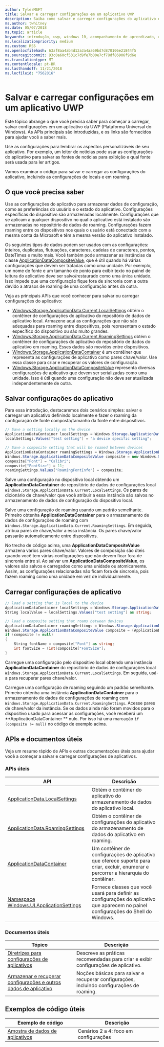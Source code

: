 ```yaml
---
author: TylerMSFT
title: Salvar e carregar configurações em um aplicativo UWP
description: Saiba como salvar e carregar configurações do aplicativo em aplicativos da Plataforma Universal do Windows.
ms.author: twhitney
ms.date: 05/07/2018
ms.topic: article
keywords: introdução, uwp, windows 10, acompanhamento de aprendizado, configurações, salvar configurações, carregar configurações
ms.localizationpriority: medium
ms.custom: RS5
ms.openlocfilehash: 63af8aa4ab4d12a3a4aa69bd7d870106e21844f5
ms.sourcegitcommit: 93c0a60cf531c7d9fe7b00e7cf78df86906f9d6e
ms.translationtype: MT
ms.contentlocale: pt-BR
ms.lasthandoff: 11/21/2018
ms.locfileid: "7562016"
---
```

# <a name="save-and-load-settings-in-a-uwp-app"></a>Salvar e carregar configurações em um aplicativo UWP

Este tópico abrange o que você precisa saber para começar a carregar, salvar configurações em um aplicativo da UWP (Plataforma Universal do Windows). As APIs principais são introduzidas, e os links são fornecidos para ajudar você a saber mais.

Use as configurações para lembrar os aspectos personalizáveis de seu aplicativo. Por exemplo, um leitor de notícias pode usar as configurações do aplicativo para salvar as fontes de notícias para exibição e qual fonte será usada para ler artigos.

Vamos examinar o código para salvar e carregar as configurações do aplicativo, incluindo as configurações de locais e em roaming.

## <a name="what-do-you-need-to-know"></a>O que você precisa saber

Use as configurações do aplicativo para armazenar dados de configuração, como as preferências do usuário e o estado do aplicativo.  Configurações específicas do dispositivo são armazenadas localmente. Configurações que se aplicam a qualquer dispositivo no qual o aplicativo está instalado são armazenadas no repositório de dados de roaming. Configurações fazem roaming entre os dispositivos nos quais o usuário está conectado com a mesma conta da Microsoft e têm a mesma versão do aplicativo instalado.

Os seguintes tipos de dados podem ser usados com as configurações: inteiros, duplicatas, flutuações, caracteres, cadeias de caracteres, pontos, DateTimes e muito mais. Você também pode armazenar as instâncias da classe [ApplicationDataCompositeValue](https://docs.microsoft.com/uwp/api/Windows.Storage.ApplicationDataCompositeValue), que é útil quando há várias configurações que devem ser tratadas como uma unidade. Por exemplo, um nome de fonte e um tamanho de ponto para exibir texto no painel de leitura do aplicativo deve ser salvo/restaurado como uma única unidade. Isso impede que uma configuração fique fora de sincronia com a outra devido a atrasos de roaming de uma configuração antes da outra.

Veja as principais APIs que você conhecer para salvar ou carregar configurações do aplicativo:

- [Windows.Storage.ApplicationData.Current.LocalSettings](https://docs.microsoft.com/uwp/api/Windows.Storage.ApplicationData#Windows_Storage_ApplicationData_LocalSettings) obtém o contêiner de configurações do aplicativo do repositório de dados de aplicativo local. Armazene aqui as configurações que não são adequadas para roaming entre dispositivos, pois representam o estado específico do dispositivo ou são muito grandes.
- [Windows.Storage.ApplicationData.Current.RoamingSettings](https://docs.microsoft.com/uwp/api/windows.storage.applicationdata.roamingsettings#Windows_Storage_ApplicationData_RoamingSettings) obtém o contêiner de configurações do aplicativo do repositório de dados do aplicativo em roaming. Esses dados são movidos entre dispositivos.
- [Windows.Storage.ApplicationDataContainer](https://docs.microsoft.com/uwp/api/windows.storage.applicationdatacontainer) é um contêiner que representa as configurações de aplicativo como pares chave/valor. Use essa classe para criar e recuperar os valores de configuração.
- [Windows.Storage.ApplicationDataCompositeValue](https://docs.microsoft.com/uwp/api/Windows.Storage.ApplicationDataCompositeValue) representa diversas configurações de aplicativo que devem ser serializadas como uma unidade. Isso é útil quando uma configuração não deve ser atualizada independentemente de outra.

## <a name="save-app-settings"></a>Salvar configurações do aplicativo

Para essa introdução, destacaremos dois cenários simples: salvar e carregar um aplicativo definindo localmente e fazer o roaming da configuração de fonte composta/tamanho da fonte entre dispositivos.

 ```csharp
// Save a setting locally on the device
ApplicationDataContainer localSettings = Windows.Storage.ApplicationData.Current.LocalSettings;
localSettings.Values["test setting"] = "a device specific setting";

// Save a composite setting that will be roamed between devices
ApplicationDataContainer roamingSettings = Windows.Storage.ApplicationData.Current.RoamingSettings;
Windows.Storage.ApplicationDataCompositeValue composite = new Windows.Storage.ApplicationDataCompositeValue();
composite["Font"] = "Calibri";
composite["FontSize"] = 11;
roamingSettings.Values["RoamingFontInfo"] = composite;
 ```

Salve uma configuração no dispositivo local obtendo um **ApplicationDataContainer** do repositório de dados de configurações local `Windows.Storage.ApplicationData.Current.LocalSettings`. Os pares de dicionário de chave/valor que você atribuir a essa instância são salvos no armazenamento de dados de configuração do dispositivo local.

Salve uma configuração de roaming usando um padrão semelhante. Primeiro obtenha **ApplicationDataContainer** para o armazenamento de dados de configurações de roaming com `Windows.Storage.ApplicationData.Current.RoamingSettings`. Em seguida, atribua pares de chave/valor a essa instância.  Os pares chave/valor passarão automaticamente entre dispositivos.

No trecho de código acima, uma **ApplicationDataCompositeValue** armazena vários pares chave/valor. Valores de composição são úteis quando você tem várias configurações que não devem ficar fora de sincronia entre si. Ao salvar um **ApplicationDataCompositeValue**, os valores são salvos e carregados como uma unidade ou atomicamente. Assim, as configurações relacionadas não ficam fora de sincronia, pois fazem roaming como uma unidade em vez de individualmente.

## <a name="load-app-settings"></a>Carregar configurações de aplicativo

```csharp
// load a setting that is local to the device
ApplicationDataContainer localSettings = Windows.Storage.ApplicationData.Current.LocalSettings;
String localValue = localSettings.Values["test setting"] as string;

// load a composite setting that roams between devices
ApplicationDataContainer roamingSettings = Windows.Storage.ApplicationData.Current.RoamingSettings;
Windows.Storage.ApplicationDataCompositeValue composite = (ApplicationDataCompositeValue)roamingSettings.Values["RoamingFontInfo"];
if (composite != null)
{
    String fontName = composite["Font"] as string;
    int fontSize = (int)composite["FontSize"];
}
```

Carregue uma configuração pelo dispositivo local obtendo uma instância **ApplicationDataContainer** do repositório de dados de configurações local `Windows.Storage.ApplicationData.Current.LocalSettings`. Em seguida, usá-a para recuperar pares chave/valor.

Carregue uma configuração de roaming seguindo um padrão semelhante. Primeiro obtenha uma instância **ApplicationDataContainer** para o armazenamento de dados de configurações de roaming com `Windows.Storage.ApplicationData.Current.RoamingSettings`. Acesse pares de chave/valor da instância. Se os dados ainda não foram movidos para o dispositivo usado para acessar as configurações, você receberá um **ApplicationDataContainer ** nulo. Por isso há uma marcação `if (composite != null)` no código de exemplo acima.

## <a name="useful-apis-and-docs"></a>APIs e documentos úteis

Veja um resumo rápido de APIs e outras documentações úteis para ajudar você a começar a salvar e carregar configurações de aplicativos.

### <a name="useful-apis"></a>APIs úteis

| API | Descrição |
|------|---------------|
| [ApplicationData.LocalSettings](https://msdn.microsoft.com/library/windows/apps/windows.storage.applicationdata.temporaryfolder) | Obtém o contêiner do aplicativo do armazenamento de dados do aplicativo local. |
| [ApplicationData.RoamingSettings](https://docs.microsoft.com/uwp/api/windows.storage.applicationdata.roamingsettings) | Obtém o contêiner de configurações do aplicativo do armazenamento de dados do aplicativo em roaming. |
| [ApplicationDataContainer](https://docs.microsoft.com/uwp/api/windows.storage.applicationdatacontainer) | Um contêiner de configurações de aplicativo que oferece suporte para criar, excluir, enumerar e percorrer a hierarquia do contêiner. |
| [Namespace Windows.UI.ApplicationSettings](https://docs.microsoft.com/uwp/api/windows.ui.applicationsettings) | Fornece classes que você usará para definir as configurações do aplicativo que aparecem no painel configurações do Shell do Windows. |

### <a name="useful-docs"></a>Documentos úteis

| Tópico | Descrição |
|-------|----------------|
| [Diretrizes para configurações de aplicativos](https://docs.microsoft.com/windows/uwp/design/app-settings/guidelines-for-app-settings) | Descreve as práticas recomendadas para criar e exibir configurações de aplicativo. |
| [Armazenar e recuperar configurações e outros dados de aplicativo](https://docs.microsoft.com/windows/uwp/design/app-settings/store-and-retrieve-app-data#create-and-read-a-local-file) | Noções básicas para salvar e recuperar configurações, incluindo configurações de roaming. |

## <a name="useful-code-samples"></a>Exemplos de código úteis

| Exemplo de código | Descrição |
|-----------------|---------------|
| [Amostra de dados de aplicativos](https://github.com/Microsoft/Windows-universal-samples/tree/master/Samples/ApplicationData) | Cenários 2 a 4: foco em configurações |

